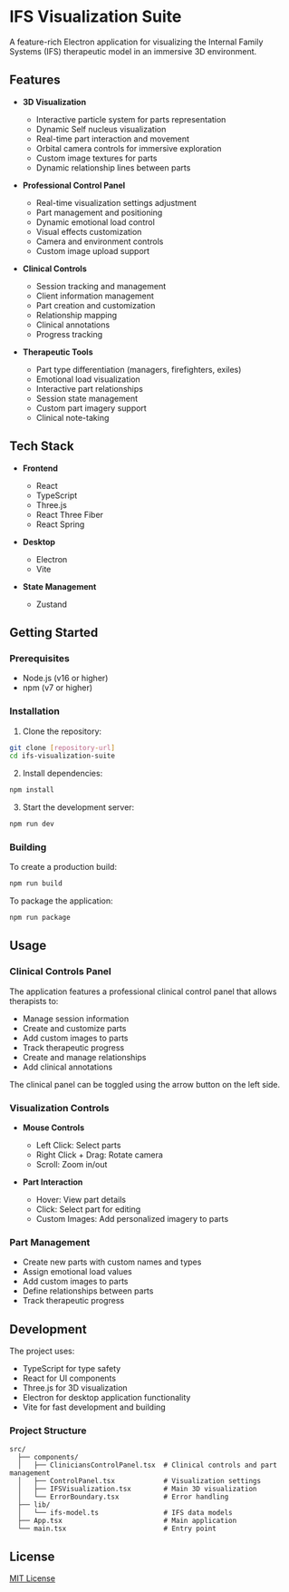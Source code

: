 # IFS Visualization Suite

A feature-rich Electron application for visualizing the Internal Family Systems (IFS) therapeutic model in an immersive 3D environment.

## Features

- **3D Visualization**
  - Interactive particle system for parts representation
  - Dynamic Self nucleus visualization
  - Real-time part interaction and movement
  - Orbital camera controls for immersive exploration
  - Custom image textures for parts
  - Dynamic relationship lines between parts

- **Professional Control Panel**
  - Real-time visualization settings adjustment
  - Part management and positioning
  - Dynamic emotional load control
  - Visual effects customization
  - Camera and environment controls
  - Custom image upload support

- **Clinical Controls**
  - Session tracking and management
  - Client information management
  - Part creation and customization
  - Relationship mapping
  - Clinical annotations
  - Progress tracking

- **Therapeutic Tools**
  - Part type differentiation (managers, firefighters, exiles)
  - Emotional load visualization
  - Interactive part relationships
  - Session state management
  - Custom part imagery support
  - Clinical note-taking

## Tech Stack

- **Frontend**
  - React
  - TypeScript
  - Three.js
  - React Three Fiber
  - React Spring

- **Desktop**
  - Electron
  - Vite

- **State Management**
  - Zustand

## Getting Started

### Prerequisites

- Node.js (v16 or higher)
- npm (v7 or higher)

### Installation

1. Clone the repository:
```bash
git clone [repository-url]
cd ifs-visualization-suite
```

2. Install dependencies:
```bash
npm install
```

3. Start the development server:
```bash
npm run dev
```

### Building

To create a production build:
```bash
npm run build
```

To package the application:
```bash
npm run package
```

## Usage

### Clinical Controls Panel

The application features a professional clinical control panel that allows therapists to:

- Manage session information
- Create and customize parts
- Add custom images to parts
- Track therapeutic progress
- Create and manage relationships
- Add clinical annotations

The clinical panel can be toggled using the arrow button on the left side.

### Visualization Controls

- **Mouse Controls**
  - Left Click: Select parts
  - Right Click + Drag: Rotate camera
  - Scroll: Zoom in/out

- **Part Interaction**
  - Hover: View part details
  - Click: Select part for editing
  - Custom Images: Add personalized imagery to parts

### Part Management

- Create new parts with custom names and types
- Assign emotional load values
- Add custom images to parts
- Define relationships between parts
- Track therapeutic progress

## Development

The project uses:
- TypeScript for type safety
- React for UI components
- Three.js for 3D visualization
- Electron for desktop application functionality
- Vite for fast development and building

### Project Structure

```
src/
  ├── components/
  │   ├── CliniciansControlPanel.tsx  # Clinical controls and part management
  │   ├── ControlPanel.tsx            # Visualization settings
  │   ├── IFSVisualization.tsx        # Main 3D visualization
  │   └── ErrorBoundary.tsx           # Error handling
  ├── lib/
  │   └── ifs-model.ts                # IFS data models
  ├── App.tsx                         # Main application
  └── main.tsx                        # Entry point
```

## License

[MIT License](LICENSE) 
